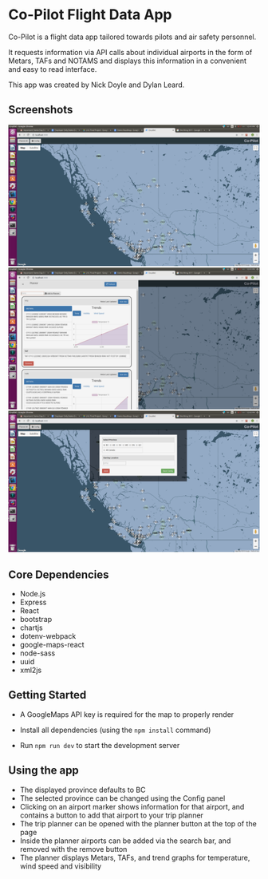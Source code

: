 # Co-Pilot Flight Data App

Co-Pilot is a flight data app tailored towards pilots and air safety personnel.

It requests information via API calls about individual airports in the form of Metars, 
TAFs and NOTAMS and displays this information in a convenient and easy to read interface.

This app was created by Nick Doyle and Dylan Leard.

## Screenshots
!["Screenshot of a Populated Map: "](https://github.com/dleard/lhl_final_project/blob/master/screenshots/BCMap.png)
!["Screenshot of Trip Planner Pane: "](https://github.com/dleard/lhl_final_project/blob/master/screenshots/Planner.png)
!["Screenshot of Config Panel: "](https://github.com/dleard/lhl_final_project/blob/master/screenshots/Config.png)

## Core Dependencies

- Node.js
- Express
- React
- bootstrap
- chartjs
- dotenv-webpack
- google-maps-react
- node-sass
- uuid
- xml2js

## Getting Started

- A GoogleMaps API key is required for the map to properly render

- Install all dependencies (using the `npm install` command)
- Run `npm run dev` to start the development server

## Using the app

- The displayed province defaults to BC
- The selected province can be changed using the Config panel
- Clicking on an airport marker shows information for that airport,
and contains a button to add that airport to your trip planner
- The trip planner can be opened with the planner button at the top
of the page
- Inside the planner airports can be added via the search bar, and removed
with the remove button
- The planner displays Metars, TAFs, and trend graphs for temperature, wind speed
and visibility
